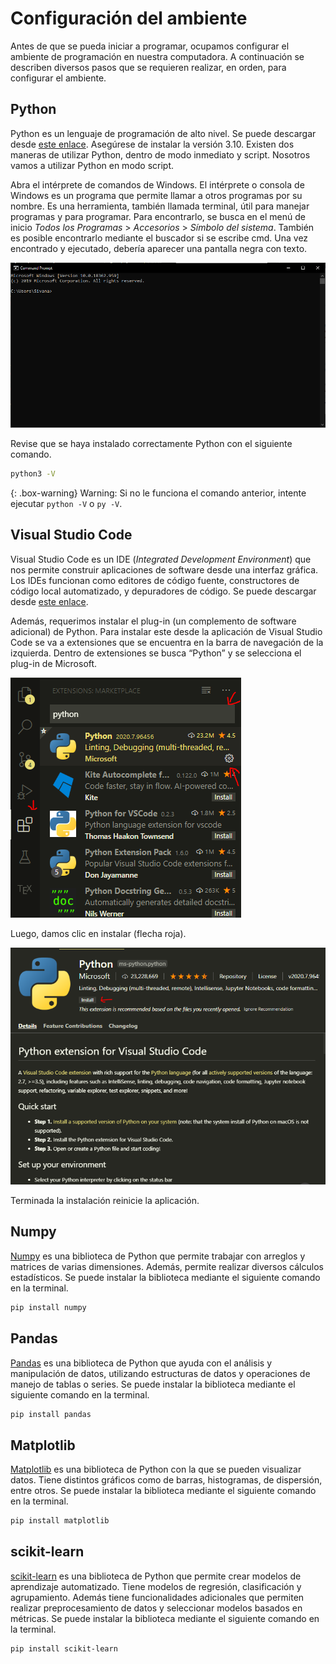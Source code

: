 # Configuración del ambiente

Antes de que se pueda iniciar a programar, ocupamos configurar el ambiente de programación en nuestra computadora. A continuación se describen diversos pasos que se requieren realizar, en orden, para configurar el ambiente.

## Python

Python es un lenguaje de programación de alto nivel. Se puede descargar desde [este enlace](https://www.python.org/). Asegúrese de instalar la versión 3.10. Existen dos maneras de utilizar Python, dentro de modo inmediato y script. Nosotros vamos a utilizar Python en modo script.

Abra el intérprete de comandos de Windows. El intérprete o consola de Windows es un programa que permite llamar a otros programas por su nombre. Es una herramienta, también llamada terminal, útil para manejar programas y para programar. Para encontrarlo, se busca en el menú de inicio *Todos los Programas* > *Accesorios* >
*Símbolo del sistema*. También es posible encontrarlo mediante el buscador si se escribe cmd. Una vez encontrado y ejecutado, debería aparecer una pantalla negra con texto.

![Mercado Python](imgs/WindowsTerminal.PNG)

Revise que se haya instalado correctamente Python con el siguiente comando.

```bash
python3 -V
```

{: .box-warning} Warning: Si no le funciona el comando anterior, intente ejecutar `python -V` o `py -V`.

## Visual Studio Code

Visual Studio Code es un IDE (*Integrated Development Environment*) que nos permite construir aplicaciones de software desde una interfaz gráfica. Los IDEs funcionan como editores de código fuente, constructores de código local automatizado, y depuradores de código. Se puede descargar desde [este enlace](https://code.visualstudio.com/).

Además, requerimos instalar el plug-in (un complemento de software adicional) de Python. Para instalar este desde la aplicación de Visual Studio Code se va a extensiones que se encuentra en la barra de navegación de la izquierda. Dentro de extensiones se busca “Python” y se selecciona el plug-in de Microsoft.

![Mercado Python](imgs/MarketplacePython.PNG)

Luego, damos clic en instalar (flecha roja).

![Plugin Python](imgs/PythonPlugin.PNG)

Terminada la instalación reinicie la aplicación.

## Numpy

[Numpy](https://numpy.org/) es una biblioteca de Python que permite trabajar con arreglos y matrices de varias dimensiones. Además, permite realizar diversos cálculos estadísticos.
Se puede instalar la biblioteca mediante el siguiente comando en la terminal.

```bash
pip install numpy
```

## Pandas

[Pandas](https://pandas.pydata.org/) es una biblioteca de Python que ayuda con el análisis y manipulación de datos, utilizando estructuras de datos y operaciones de manejo de tablas o series.
Se puede instalar la biblioteca mediante el siguiente comando en la terminal.

```bash
pip install pandas
```

## Matplotlib

[Matplotlib](https://matplotlib.org/) es una biblioteca de Python con la que se pueden visualizar datos. Tiene distintos gráficos como de barras, histogramas, de dispersión, entre otros. Se puede instalar la biblioteca mediante el siguiente comando en la terminal.

```bash
pip install matplotlib
```

## scikit-learn

[scikit-learn](https://scikit-learn.org/stable/) es una biblioteca de Python que permite crear modelos de aprendizaje automatizado. Tiene modelos de regresión, clasificación y agrupamiento. Además tiene funcionalidades adicionales que permiten realizar preprocesamiento de datos y seleccionar modelos basados en métricas.
Se puede instalar la biblioteca mediante el siguiente comando en la terminal.

```bash
pip install scikit-learn
```

